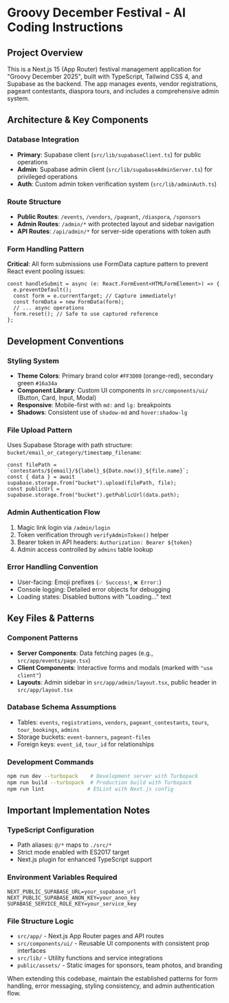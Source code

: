 # Groovy December Festival - AI Coding Instructions

## Project Overview
This is a Next.js 15 (App Router) festival management application for "Groovy December 2025", built with TypeScript, Tailwind CSS 4, and Supabase as the backend. The app manages events, vendor registrations, pageant contestants, diaspora tours, and includes a comprehensive admin system.

## Architecture & Key Components

### Database Integration
- **Primary**: Supabase client (`src/lib/supabaseClient.ts`) for public operations
- **Admin**: Supabase admin client (`src/lib/supabaseAdminServer.ts`) for privileged operations
- **Auth**: Custom admin token verification system (`src/lib/adminAuth.ts`)

### Route Structure
- **Public Routes**: `/events`, `/vendors`, `/pageant`, `/diaspora`, `/sponsors`
- **Admin Routes**: `/admin/*` with protected layout and sidebar navigation
- **API Routes**: `/api/admin/*` for server-side operations with token auth

### Form Handling Pattern
**Critical**: All form submissions use FormData capture pattern to prevent React event pooling issues:
```tsx
const handleSubmit = async (e: React.FormEvent<HTMLFormElement>) => {
  e.preventDefault();
  const form = e.currentTarget; // Capture immediately!
  const formData = new FormData(form);
  // ... async operations
  form.reset(); // Safe to use captured reference
};
```

## Development Conventions

### Styling System
- **Theme Colors**: Primary brand color `#FF3D00` (orange-red), secondary green `#16a34a`
- **Component Library**: Custom UI components in `src/components/ui/` (Button, Card, Input, Modal)
- **Responsive**: Mobile-first with `md:` and `lg:` breakpoints
- **Shadows**: Consistent use of `shadow-md` and `hover:shadow-lg`

### File Upload Pattern
Uses Supabase Storage with path structure: `bucket/email_or_category/timestamp_filename`:
```tsx
const filePath = `contestants/${email}/${label}_${Date.now()}_${file.name}`;
const { data } = await supabase.storage.from("bucket").upload(filePath, file);
const publicUrl = supabase.storage.from("bucket").getPublicUrl(data.path);
```

### Admin Authentication Flow
1. Magic link login via `/admin/login`
2. Token verification through `verifyAdminToken()` helper
3. Bearer token in API headers: `Authorization: Bearer ${token}`
4. Admin access controlled by `admins` table lookup

### Error Handling Convention
- User-facing: Emoji prefixes (`✅ Success!`, `❌ Error:`)
- Console logging: Detailed error objects for debugging
- Loading states: Disabled buttons with "Loading..." text

## Key Files & Patterns

### Component Patterns
- **Server Components**: Data fetching pages (e.g., `src/app/events/page.tsx`)
- **Client Components**: Interactive forms and modals (marked with `"use client"`)
- **Layouts**: Admin sidebar in `src/app/admin/layout.tsx`, public header in `src/app/layout.tsx`

### Database Schema Assumptions
- Tables: `events`, `registrations`, `vendors`, `pageant_contestants`, `tours`, `tour_bookings`, `admins`
- Storage buckets: `event-banners`, `pageant-files`
- Foreign keys: `event_id`, `tour_id` for relationships

### Development Commands
```bash
npm run dev --turbopack    # Development server with Turbopack
npm run build --turbopack  # Production build with Turbopack
npm run lint              # ESLint with Next.js config
```

## Important Implementation Notes

### TypeScript Configuration
- Path aliases: `@/*` maps to `./src/*`
- Strict mode enabled with ES2017 target
- Next.js plugin for enhanced TypeScript support

### Environment Variables Required
```env
NEXT_PUBLIC_SUPABASE_URL=your_supabase_url
NEXT_PUBLIC_SUPABASE_ANON_KEY=your_anon_key
SUPABASE_SERVICE_ROLE_KEY=your_service_key
```

### File Structure Logic
- `src/app/` - Next.js App Router pages and API routes
- `src/components/ui/` - Reusable UI components with consistent prop interfaces
- `src/lib/` - Utility functions and service integrations
- `public/assets/` - Static images for sponsors, team photos, and branding

When extending this codebase, maintain the established patterns for form handling, error messaging, styling consistency, and admin authentication flow.